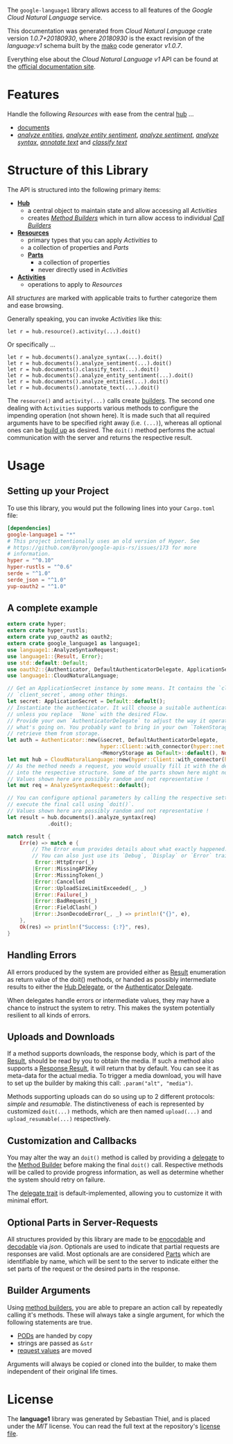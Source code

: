 <!---
DO NOT EDIT !
This file was generated automatically from 'src/mako/api/README.md.mako'
DO NOT EDIT !
-->
The `google-language1` library allows access to all features of the *Google Cloud Natural Language* service.

This documentation was generated from *Cloud Natural Language* crate version *1.0.7+20180930*, where *20180930* is the exact revision of the *language:v1* schema built by the [mako](http://www.makotemplates.org/) code generator *v1.0.7*.

Everything else about the *Cloud Natural Language* *v1* API can be found at the
[official documentation site](https://cloud.google.com/natural-language/).
# Features

Handle the following *Resources* with ease from the central [hub](https://docs.rs/google-language1/1.0.7+20180930/google_language1/struct.CloudNaturalLanguage.html) ... 

* [documents](https://docs.rs/google-language1/1.0.7+20180930/google_language1/struct.Document.html)
 * [*analyze entities*](https://docs.rs/google-language1/1.0.7+20180930/google_language1/struct.DocumentAnalyzeEntityCall.html), [*analyze entity sentiment*](https://docs.rs/google-language1/1.0.7+20180930/google_language1/struct.DocumentAnalyzeEntitySentimentCall.html), [*analyze sentiment*](https://docs.rs/google-language1/1.0.7+20180930/google_language1/struct.DocumentAnalyzeSentimentCall.html), [*analyze syntax*](https://docs.rs/google-language1/1.0.7+20180930/google_language1/struct.DocumentAnalyzeSyntaxCall.html), [*annotate text*](https://docs.rs/google-language1/1.0.7+20180930/google_language1/struct.DocumentAnnotateTextCall.html) and [*classify text*](https://docs.rs/google-language1/1.0.7+20180930/google_language1/struct.DocumentClassifyTextCall.html)




# Structure of this Library

The API is structured into the following primary items:

* **[Hub](https://docs.rs/google-language1/1.0.7+20180930/google_language1/struct.CloudNaturalLanguage.html)**
    * a central object to maintain state and allow accessing all *Activities*
    * creates [*Method Builders*](https://docs.rs/google-language1/1.0.7+20180930/google_language1/trait.MethodsBuilder.html) which in turn
      allow access to individual [*Call Builders*](https://docs.rs/google-language1/1.0.7+20180930/google_language1/trait.CallBuilder.html)
* **[Resources](https://docs.rs/google-language1/1.0.7+20180930/google_language1/trait.Resource.html)**
    * primary types that you can apply *Activities* to
    * a collection of properties and *Parts*
    * **[Parts](https://docs.rs/google-language1/1.0.7+20180930/google_language1/trait.Part.html)**
        * a collection of properties
        * never directly used in *Activities*
* **[Activities](https://docs.rs/google-language1/1.0.7+20180930/google_language1/trait.CallBuilder.html)**
    * operations to apply to *Resources*

All *structures* are marked with applicable traits to further categorize them and ease browsing.

Generally speaking, you can invoke *Activities* like this:

```Rust,ignore
let r = hub.resource().activity(...).doit()
```

Or specifically ...

```ignore
let r = hub.documents().analyze_syntax(...).doit()
let r = hub.documents().analyze_sentiment(...).doit()
let r = hub.documents().classify_text(...).doit()
let r = hub.documents().analyze_entity_sentiment(...).doit()
let r = hub.documents().analyze_entities(...).doit()
let r = hub.documents().annotate_text(...).doit()
```

The `resource()` and `activity(...)` calls create [builders][builder-pattern]. The second one dealing with `Activities` 
supports various methods to configure the impending operation (not shown here). It is made such that all required arguments have to be 
specified right away (i.e. `(...)`), whereas all optional ones can be [build up][builder-pattern] as desired.
The `doit()` method performs the actual communication with the server and returns the respective result.

# Usage

## Setting up your Project

To use this library, you would put the following lines into your `Cargo.toml` file:

```toml
[dependencies]
google-language1 = "*"
# This project intentionally uses an old version of Hyper. See
# https://github.com/Byron/google-apis-rs/issues/173 for more
# information.
hyper = "^0.10"
hyper-rustls = "^0.6"
serde = "^1.0"
serde_json = "^1.0"
yup-oauth2 = "^1.0"
```

## A complete example

```Rust
extern crate hyper;
extern crate hyper_rustls;
extern crate yup_oauth2 as oauth2;
extern crate google_language1 as language1;
use language1::AnalyzeSyntaxRequest;
use language1::{Result, Error};
use std::default::Default;
use oauth2::{Authenticator, DefaultAuthenticatorDelegate, ApplicationSecret, MemoryStorage};
use language1::CloudNaturalLanguage;

// Get an ApplicationSecret instance by some means. It contains the `client_id` and 
// `client_secret`, among other things.
let secret: ApplicationSecret = Default::default();
// Instantiate the authenticator. It will choose a suitable authentication flow for you, 
// unless you replace  `None` with the desired Flow.
// Provide your own `AuthenticatorDelegate` to adjust the way it operates and get feedback about 
// what's going on. You probably want to bring in your own `TokenStorage` to persist tokens and
// retrieve them from storage.
let auth = Authenticator::new(&secret, DefaultAuthenticatorDelegate,
                              hyper::Client::with_connector(hyper::net::HttpsConnector::new(hyper_rustls::TlsClient::new())),
                              <MemoryStorage as Default>::default(), None);
let mut hub = CloudNaturalLanguage::new(hyper::Client::with_connector(hyper::net::HttpsConnector::new(hyper_rustls::TlsClient::new())), auth);
// As the method needs a request, you would usually fill it with the desired information
// into the respective structure. Some of the parts shown here might not be applicable !
// Values shown here are possibly random and not representative !
let mut req = AnalyzeSyntaxRequest::default();

// You can configure optional parameters by calling the respective setters at will, and
// execute the final call using `doit()`.
// Values shown here are possibly random and not representative !
let result = hub.documents().analyze_syntax(req)
             .doit();

match result {
    Err(e) => match e {
        // The Error enum provides details about what exactly happened.
        // You can also just use its `Debug`, `Display` or `Error` traits
         Error::HttpError(_)
        |Error::MissingAPIKey
        |Error::MissingToken(_)
        |Error::Cancelled
        |Error::UploadSizeLimitExceeded(_, _)
        |Error::Failure(_)
        |Error::BadRequest(_)
        |Error::FieldClash(_)
        |Error::JsonDecodeError(_, _) => println!("{}", e),
    },
    Ok(res) => println!("Success: {:?}", res),
}

```
## Handling Errors

All errors produced by the system are provided either as [Result](https://docs.rs/google-language1/1.0.7+20180930/google_language1/enum.Result.html) enumeration as return value of 
the doit() methods, or handed as possibly intermediate results to either the 
[Hub Delegate](https://docs.rs/google-language1/1.0.7+20180930/google_language1/trait.Delegate.html), or the [Authenticator Delegate](https://docs.rs/yup-oauth2/*/yup_oauth2/trait.AuthenticatorDelegate.html).

When delegates handle errors or intermediate values, they may have a chance to instruct the system to retry. This 
makes the system potentially resilient to all kinds of errors.

## Uploads and Downloads
If a method supports downloads, the response body, which is part of the [Result](https://docs.rs/google-language1/1.0.7+20180930/google_language1/enum.Result.html), should be
read by you to obtain the media.
If such a method also supports a [Response Result](https://docs.rs/google-language1/1.0.7+20180930/google_language1/trait.ResponseResult.html), it will return that by default.
You can see it as meta-data for the actual media. To trigger a media download, you will have to set up the builder by making
this call: `.param("alt", "media")`.

Methods supporting uploads can do so using up to 2 different protocols: 
*simple* and *resumable*. The distinctiveness of each is represented by customized 
`doit(...)` methods, which are then named `upload(...)` and `upload_resumable(...)` respectively.

## Customization and Callbacks

You may alter the way an `doit()` method is called by providing a [delegate](https://docs.rs/google-language1/1.0.7+20180930/google_language1/trait.Delegate.html) to the 
[Method Builder](https://docs.rs/google-language1/1.0.7+20180930/google_language1/trait.CallBuilder.html) before making the final `doit()` call. 
Respective methods will be called to provide progress information, as well as determine whether the system should 
retry on failure.

The [delegate trait](https://docs.rs/google-language1/1.0.7+20180930/google_language1/trait.Delegate.html) is default-implemented, allowing you to customize it with minimal effort.

## Optional Parts in Server-Requests

All structures provided by this library are made to be [enocodable](https://docs.rs/google-language1/1.0.7+20180930/google_language1/trait.RequestValue.html) and 
[decodable](https://docs.rs/google-language1/1.0.7+20180930/google_language1/trait.ResponseResult.html) via *json*. Optionals are used to indicate that partial requests are responses 
are valid.
Most optionals are are considered [Parts](https://docs.rs/google-language1/1.0.7+20180930/google_language1/trait.Part.html) which are identifiable by name, which will be sent to 
the server to indicate either the set parts of the request or the desired parts in the response.

## Builder Arguments

Using [method builders](https://docs.rs/google-language1/1.0.7+20180930/google_language1/trait.CallBuilder.html), you are able to prepare an action call by repeatedly calling it's methods.
These will always take a single argument, for which the following statements are true.

* [PODs][wiki-pod] are handed by copy
* strings are passed as `&str`
* [request values](https://docs.rs/google-language1/1.0.7+20180930/google_language1/trait.RequestValue.html) are moved

Arguments will always be copied or cloned into the builder, to make them independent of their original life times.

[wiki-pod]: http://en.wikipedia.org/wiki/Plain_old_data_structure
[builder-pattern]: http://en.wikipedia.org/wiki/Builder_pattern
[google-go-api]: https://github.com/google/google-api-go-client

# License
The **language1** library was generated by Sebastian Thiel, and is placed 
under the *MIT* license.
You can read the full text at the repository's [license file][repo-license].

[repo-license]: https://github.com/Byron/google-apis-rsblob/master/LICENSE.md

